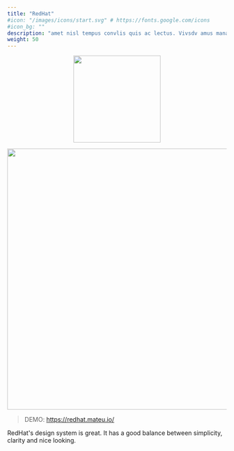 ```yaml
---
title: "RedHat"
#icon: "/images/icons/start.svg" # https://fonts.google.com/icons
#icon_bg: ""
description: "amet nisl tempus convlis quis ac lectus. Vivsdv amus mana justo, lacinia eget"
weight: 50
---
```



<p align="center"><img src="../../../images/Red_Hat_Logo_2019.svg?raw=true" width="200"/></p>

<p align="center"><img src="../../../images/basic-form-redhat.png?raw=true" width="600"/></p>

> DEMO: https://redhat.mateu.io/

RedHat's design system is great. It has a good balance between simplicity, clarity and nice looking.

